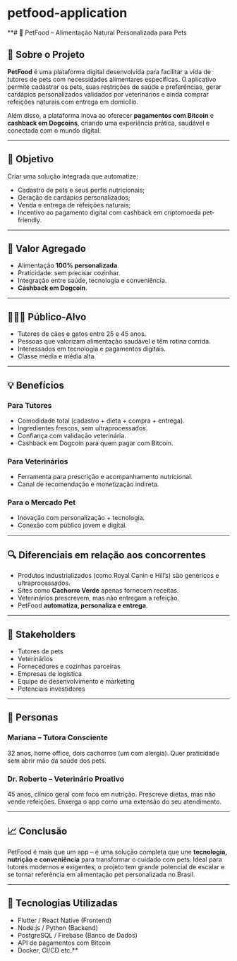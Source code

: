 # petfood-application
**# 🐾 PetFood – Alimentação Natural Personalizada para Pets

## 📱 Sobre o Projeto

**PetFood** é uma plataforma digital desenvolvida para facilitar a vida de tutores de pets com necessidades alimentares específicas. O aplicativo permite cadastrar os pets, suas restrições de saúde e preferências, gerar cardápios personalizados validados por veterinários e ainda comprar refeições naturais com entrega em domicílio.

Além disso, a plataforma inova ao oferecer **pagamentos com Bitcoin** e **cashback em Dogcoins**, criando uma experiência prática, saudável e conectada com o mundo digital.

---

## 🎯 Objetivo

Criar uma solução integrada que automatize:

- Cadastro de pets e seus perfis nutricionais;
- Geração de cardápios personalizados;
- Venda e entrega de refeições naturais;
- Incentivo ao pagamento digital com cashback em criptomoeda pet-friendly.

---

## 🌟 Valor Agregado

- Alimentação **100% personalizada**.
- Praticidade: sem precisar cozinhar.
- Integração entre saúde, tecnologia e conveniência.
- **Cashback em Dogcoin**.

---

## 🧑‍🤝‍🧑 Público-Alvo

- Tutores de cães e gatos entre 25 e 45 anos.
- Pessoas que valorizam alimentação saudável e têm rotina corrida.
- Interessados em tecnologia e pagamentos digitais.
- Classe média e média alta.

---

## 💡 Benefícios

### Para Tutores
- Comodidade total (cadastro + dieta + compra + entrega).
- Ingredientes frescos, sem ultraprocessados.
- Confiança com validação veterinária.
- Cashback em Dogcoin para quem pagar com Bitcoin.

### Para Veterinários
- Ferramenta para prescrição e acompanhamento nutricional.
- Canal de recomendação e monetização indireta.

### Para o Mercado Pet
- Inovação com personalização + tecnologia.
- Conexão com público jovem e digital.

---

## 🔍 Diferenciais em relação aos concorrentes

- Produtos industrializados (como Royal Canin e Hill’s) são genéricos e ultraprocessados.
- Sites como **Cachorro Verde** apenas fornecem receitas.
- Veterinários prescrevem, mas não entregam a refeição.
- PetFood **automatiza, personaliza e entrega**.

---

## 👥 Stakeholders

- Tutores de pets
- Veterinários
- Fornecedores e cozinhas parceiras
- Empresas de logística
- Equipe de desenvolvimento e marketing
- Potenciais investidores

---

## 👤 Personas

### Mariana – Tutora Consciente
32 anos, home office, dois cachorros (um com alergia). Quer praticidade sem abrir mão da saúde dos pets.

### Dr. Roberto – Veterinário Proativo
45 anos, clínico geral com foco em nutrição. Prescreve dietas, mas não vende refeições. Enxerga o app como uma extensão do seu atendimento.

---

## 📈 Conclusão

PetFood é mais que um app – é uma solução completa que une **tecnologia, nutrição e conveniência** para transformar o cuidado com pets. Ideal para tutores modernos e exigentes, o projeto tem grande potencial de escalar e se tornar referência em alimentação pet personalizada no Brasil.

---

## 🚀 Tecnologias Utilizadas

- Flutter / React Native (Frontend)
- Node.js / Python (Backend)
- PostgreSQL / Firebase (Banco de Dados)
- API de pagamentos com Bitcoin
- Docker, CI/CD etc.**
